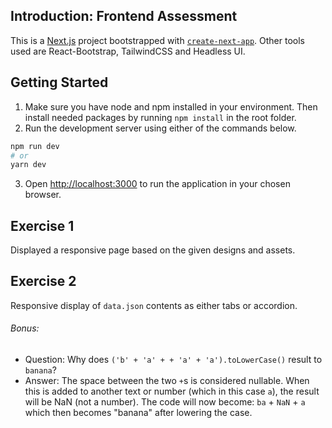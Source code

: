 ## Introduction: Frontend Assessment

This is a [Next.js](https://nextjs.org/) project bootstrapped with [`create-next-app`](https://github.com/vercel/next.js/tree/canary/packages/create-next-app).
Other tools used are React-Bootstrap, TailwindCSS and Headless UI.

## Getting Started

1. Make sure you have node and npm installed in your environment. Then install needed packages by running `npm install` in the root folder.
2. Run the development server using either of the commands below.

```bash
npm run dev
# or
yarn dev
```

3. Open [http://localhost:3000](http://localhost:3000) to run the application in your chosen browser.

## Exercise 1

Displayed a responsive page based on the given designs and assets.

## Exercise 2

Responsive display of `data.json` contents as either tabs or accordion.

###### Bonus:

- Question: Why does `('b' + 'a' + + 'a' + 'a').toLowerCase()` result to `banana`?
- Answer: The space between the two `+`s is considered nullable. When this is added to another text or number (which in this case `a`), the result will be NaN (not a number). The code will now become: `ba` + `NaN` + `a` which then becomes "banana" after lowering the case.
